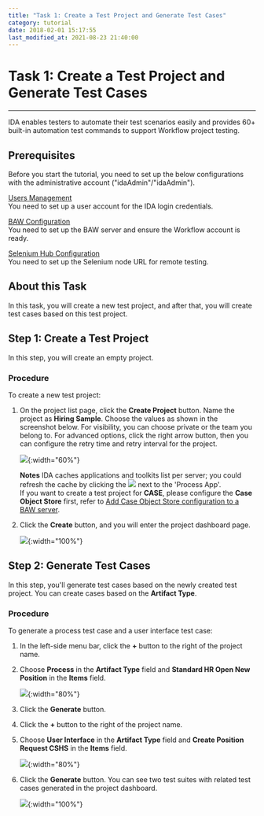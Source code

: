 ```yaml
---
title: "Task 1: Create a Test Project and Generate Test Cases"
category: tutorial
date: 2018-02-01 15:17:55
last_modified_at: 2021-08-23 21:40:00
---
```


# Task 1: Create a Test Project and Generate Test Cases
***

IDA enables testers to automate their test scenarios easily and provides 60+ built-in automation test commands to support Workflow project testing.

## Prerequisites
Before you start the tutorial, you need to set up the below configurations with the administrative account ("idaAdmin"/"idaAdmin").

[Users Management][1]  
You need to set up a user account for the IDA login credentials.

[BAW Configuration][2]   
You need to set up the BAW server and ensure the Workflow account is ready.

[Selenium Hub Configuration][3]   
You need to set up the Selenium node URL for remote testing.


## About this Task

In this task, you will create a new test project, and after that, you will create test cases based on this test project.

## Step 1: Create a Test Project

In this step, you will create an empty project.   
  
### Procedure

To create a new test project:

  1. On the project list page, click the **Create Project** button. Name the project as **Hiring Sample**. Choose the values as shown in the screenshot below. For visibility, you can choose private or the team you belong to. For advanced options, click the right arrow button, then you can configure the retry time and retry interval for the project.
    
     ![][tutorial_createproject]{:width="60%"}

     **Notes** 
     IDA caches applications and toolkits list per server; you could refresh the cache by clicking the ![][tutorial_refresh_icon] next to the 'Process App'.  
     If you want to create a test project for **CASE**, please configure the **Case Object Store** first, refer to [Add Case Object Store configuration to a BAW server](../administration/administration-baw-configuration.html#add-case-object-store-configuration-to-a-baw-server).
  
  2. Click the **Create** button, and you will enter the project dashboard page.

     ![][tutorial_project_info]{:width="100%"}
   
## Step 2: Generate Test Cases

In this step, you'll generate test cases based on the newly created test project. You can create cases based on the **Artifact Type**.
   
### Procedure
 
To generate a process test case and a user interface test case:

 1. In the left-side menu bar, click the **+** button to the right of the project name.

 2. Choose **Process** in the **Artifact Type** field and **Standard HR Open New Position** in the **Items** field.
  
     ![][tutorial_case_items_form]{:width="80%"}
  
 3. Click the **Generate** button.
  
 4. Click the **+** button to the right of the project name.
  
 5. Choose **User Interface** in the **Artifact Type** field and **Create Position Request CSHS** in the **Items** field. 
  
      ![][tutorial_case_items_form2]{:width="80%"}
  
 6. Click the **Generate** button. You can see two test suites with related test cases generated in the project dashboard.

      ![][tutorial_case_basic_info]{:width="100%"}

<!-- **[< Next>][4]** -->
  

[tutorial_case_items_form]: ../images/tutorial/tutorial_case_items_form.PNG
[tutorial_case_items_form2]: ../images/tutorial/tutorial_case_items_form2.PNG
[tutorial_case_basic_info]: ../images/tutorial/tutorial_case_basic_info.PNG

[1]: ../administration/administration-users-management.html
[2]: ../administration/administration-baw-configuration.html
[3]: ../administration/administration-selenium-hub-configuration.html
[4]: tutorial-run-record-and-replay-a-test-case.html
[tutorial_createproject]: ../images/tutorial/tuorial_project_create.PNG 
[tutorial_refresh_icon]: ../images/tutorial/refresh-icon.PNG
[tutorial_project_info]: ../images/tutorial/tutorial_project_info.PNG